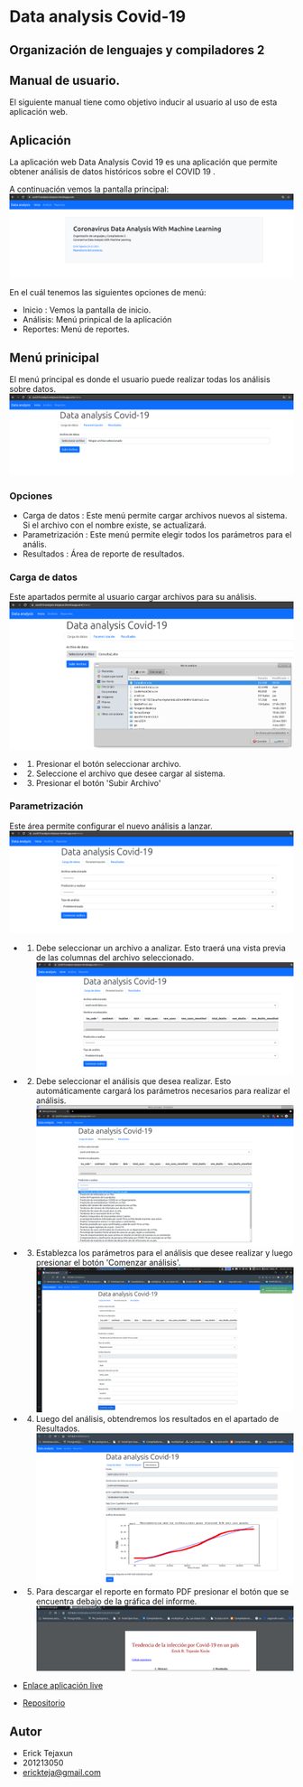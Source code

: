 # Data analysis Covid-19
## Organización de lenguajes y compiladores 2
## Manual de usuario. 

El siguiente manual tiene como objetivo inducir al usuario al uso de esta aplicación web. 

## Aplicación
La aplicación web Data Analysis Covid 19 es una aplicación que permite obtener análisis de datos históricos sobre el COVID 19 . 

A continuación vemos la pantalla principal:
![Alt text](./imagenes/usuario1.png "usuario_1")

En el cuál tenemos las siguientes opciones de menú:
- Inicio : Vemos la pantalla de inicio.
- Análisis: Menú prinpical de la aplicación
- Reportes: Menú de reportes. 

## Menú prinicipal 
El menú principal es donde el usuario puede realizar todas los análisis sobre datos. 
![Alt text](./imagenes/usuario2.png "usuario_2")

### Opciones
- Carga de datos : Este menú permite cargar archivos nuevos al sistema. Si el archivo con el nombre existe, se actualizará. 
- Parametrización : Este menú permite elegir todos los parámetros para el anális. 
- Resultados : Área de reporte de resultados. 

### Carga de datos 
Este apartados permite al usuario cargar archivos para su análisis. 
![Alt text](./imagenes/usuario3.png "usuario_3")

- 1. Presionar el botón seleccionar archivo. 
- 2. Seleccione el archivo que desee cargar al sistema. 
- 3. Presionar el botón 'Subir Archivo'

### Parametrización
Este área permite configurar el nuevo análisis a lanzar. 
![Alt text](./imagenes/usuario4.png "usuario_4")

- 1. Debe seleccionar un archivo a analizar. Esto traerá una vista previa de las columnas del archivo seleccionado.
![Alt text](./imagenes/usuario5.png "usuario_5")
- 2. Debe seleccionar el análisis que desea realizar. Esto automáticamente cargará los parámetros necesarios para realizar el análisis. 
![Alt text](./imagenes/usuario6.png "usuario_6")
- 3. Establezca los parámetros para el análisis que desee realizar y luego presionar el botón 'Comenzar análisis'.
![Alt text](./imagenes/usuario7.png "usuario_7")
- 4. Luego del análisis, obtendremos los resultados en el apartado de Resultados. 
![Alt text](./imagenes/usuario8.png "usuario_8")
- 5. Para descargar el reporte en formato PDF presionar el botón que se encuentra debajo de la gráfica del informe. 
![Alt text](./imagenes/usuario9.png "usuario_9")


- [Enlace aplicación live](https://covid19-analysis-etejaxun.herokuapp.com/)
- [Repositorio](https://github.com/ErickTejaxun/covid-analysis)



## Autor
- Erick Tejaxun
- 201213050
- erickteja@gmail.com
